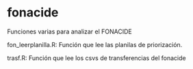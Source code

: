 # fonacide
Funciones varias para analizar el FONACIDE

fon_leerplanilla.R: Función que lee las planilas de priorización.

trasf.R: Función que lee los csvs de transferencias del fonacide
